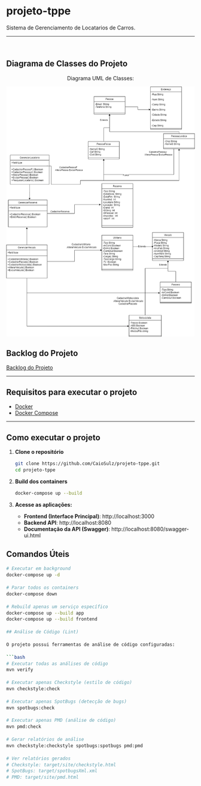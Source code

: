 # projeto-tppe

Sistema de Gerenciamento de Locatarios de Carros. 


---

<br>

## Diagrama de Classes do Projeto

<div align='center'>
<p>Diagrama UML de Classes:</p>
<a href="docs/assets/DiagramaClassesTPPE.png"><img src='assets/ProjetoOO-UML.png'></img></a>
</div>

## Backlog do Projeto

 [Backlog do Projeto](https://github.com/users/CaioSulz/projects/1) 

---

## Requisitos para executar o projeto

- [Docker](https://www.docker.com/)
- [Docker Compose](https://docs.docker.com/compose/)

---

## Como executar o projeto

1. **Clone o repositório**
   ```bash
   git clone https://github.com/CaioSulz/projeto-tppe.git
   cd projeto-tppe
   ```

2. **Build dos containers**

    ```bash
    docker-compose up --build
    ```

3. **Acesse as aplicações:**

   - **Frontend (Interface Principal)**: http://localhost:3000
   - **Backend API**: http://localhost:8080
   - **Documentação da API (Swagger)**: http://localhost:8080/swagger-ui.html

## Comandos Úteis

```bash
# Executar em background
docker-compose up -d

# Parar todos os containers
docker-compose down

# Rebuild apenas um serviço específico
docker-compose up --build app
docker-compose up --build frontend

## Análise de Código (Lint)

O projeto possui ferramentas de análise de código configuradas:

```bash
# Executar todas as análises de código
mvn verify

# Executar apenas Checkstyle (estilo de código)
mvn checkstyle:check

# Executar apenas SpotBugs (detecção de bugs)
mvn spotbugs:check

# Executar apenas PMD (análise de código)
mvn pmd:check

# Gerar relatórios de análise
mvn checkstyle:checkstyle spotbugs:spotbugs pmd:pmd

# Ver relatórios gerados
# Checkstyle: target/site/checkstyle.html
# SpotBugs: target/spotbugsXml.xml
# PMD: target/site/pmd.html


